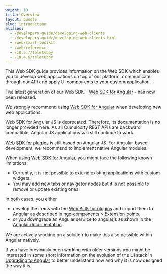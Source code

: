 ```yaml
---
weight: 10
title: Overview
layout: bundle
slug: introduction
aliases:
  - /developers-guide/developing-web-clients
  - /developers-guide/developing-web-clients.html
  - /web/smart-toolkit
  - /web/reference
  - /10.5.7/teletubby
  - /10.4.6/teletubby
---
```


This Web SDK guide provides information on the Web SDK which enables you to develop web applications on top of our platform, communicate through our API and apply UI components to your custom application.

The latest generation of our Web SDK - [Web SDK for Angular](/web/angular) - has now been released.

We strongly recommend using [Web SDK for Angular](/web/angular) when developing new web applications.

Web SDK for Angular JS is deprecated. Therefore, its documentation is no longer provided here.  As all Cumulocity REST APIs are backward compatible, Angular JS applications will still continue to work.

[Web SDK for plugins](/web/web-sdk-for-plugins) is still based on Angular JS. For Angular-based development, we recommend to implement native Angular modules.

When using [Web SDK for Angular](/web/angular), you might face the following known limitations:

 - Currently, it is not possible to extend existing applications with custom widgets.
 - You may add new tabs or navigator nodes but it is not possible to remove or update existing ones.

In both cases, you either

* develop the items with the [Web SDK for plugins](/web/web-sdk-for-plugins) and import them to Angular as described in [ngx-components > Extension points](/web/angular#extension-points),
* or you downgrade an Angular service to angularjs as shown in the [Angular documentation](https://angular.io/guide/upgrade#using-angular-components-from-angularjs-code).

We are actively working on a solution to make this also possible within Angular natively.

If you have previously been working with older versions you might be interested in some short information on the evolution of the UI stack in [Upgrading to Angular](/web/background) to better understand how and why it is now designed the way it is.
